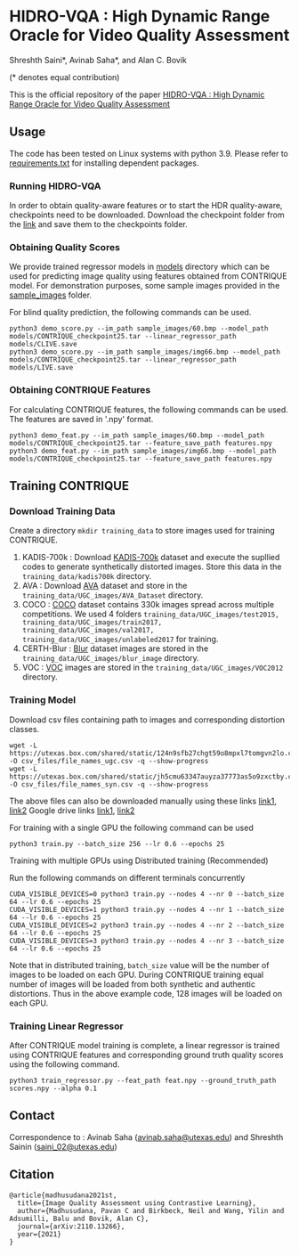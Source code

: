 # HIDRO-VQA : High Dynamic Range Oracle for Video Quality Assessment

Shreshth Saini*, Avinab Saha*, and Alan C. Bovik

(* denotes equal contribution)

This is the official repository of the paper [HIDRO-VQA : High Dynamic Range Oracle for Video Quality Assessment](https://arxiv.org/abs/2110.13266)

## Usage
The code has been tested on Linux systems with python 3.9. Please refer to [requirements.txt](requirements.txt) for installing dependent packages.

### Running HIDRO-VQA
In order to obtain quality-aware features or to start the HDR quality-aware, checkpoints need to be downloaded.  Download the checkpoint folder from the [link](https://drive.google.com/drive/folders/1wuakzvupOxwVv9Sa3Ta0IKjkSBPqG8MG?usp=sharing) and save them to the checkpoints folder.



### Obtaining Quality Scores
We provide trained regressor models in [models](models) directory which can be used for predicting image quality using features obtained from CONTRIQUE model. For demonstration purposes, some sample images provided in the [sample_images](sample_images) folder.

For blind quality prediction, the following commands can be used.
```
python3 demo_score.py --im_path sample_images/60.bmp --model_path models/CONTRIQUE_checkpoint25.tar --linear_regressor_path models/CLIVE.save
python3 demo_score.py --im_path sample_images/img66.bmp --model_path models/CONTRIQUE_checkpoint25.tar --linear_regressor_path models/LIVE.save
```



### Obtaining CONTRIQUE Features
For calculating CONTRIQUE features, the following commands can be used. The features are saved in '.npy' format.
```
python3 demo_feat.py --im_path sample_images/60.bmp --model_path models/CONTRIQUE_checkpoint25.tar --feature_save_path features.npy
python3 demo_feat.py --im_path sample_images/img66.bmp --model_path models/CONTRIQUE_checkpoint25.tar --feature_save_path features.npy
```

## Training CONTRIQUE
### Download Training Data
Create a directory ```mkdir training_data``` to store images used for training CONTRIQUE.
1. KADIS-700k : Download [KADIS-700k](http://database.mmsp-kn.de/kadid-10k-database.html) dataset and execute the supllied codes to generate synthetically distorted images. Store this data in the ```training_data/kadis700k``` directory.
2. AVA : Download [AVA](https://github.com/mtobeiyf/ava_downloader) dataset and store in the ```training_data/UGC_images/AVA_Dataset``` directory.
3. COCO : [COCO](https://cocodataset.org/#download) dataset contains 330k images spread across multiple competitions. We used 4 folders ```training_data/UGC_images/test2015, training_data/UGC_images/train2017, training_data/UGC_images/val2017, training_data/UGC_images/unlabeled2017``` for training.
4. CERTH-Blur : [Blur](https://mklab.iti.gr/results/certh-image-blur-dataset/) dataset images are stored in the ```training_data/UGC_images/blur_image``` directory.
5. VOC : [VOC](http://host.robots.ox.ac.uk:8080/pascal/VOC/voc2012/) images are stored in the ```training_data/UGC_images/VOC2012``` directory.

### Training Model
Download csv files containing path to images and corresponding distortion classes.
```
wget -L https://utexas.box.com/shared/static/124n9sfb27chgt59o8mpxl7tomgvn2lo.csv -O csv_files/file_names_ugc.csv -q --show-progress
wget -L https://utexas.box.com/shared/static/jh5cmu63347auyza37773as5o9zxctby.csv -O csv_files/file_names_syn.csv -q --show-progress
```
The above files can also be downloaded manually using these links [link1](https://utexas.box.com/s/jh5cmu63347auyza37773as5o9zxctby), [link2](https://utexas.box.com/s/124n9sfb27chgt59o8mpxl7tomgvn2lo)
Google drive links [link1](https://drive.google.com/file/d/1uKcTJ5ioVpOkQ-s7mOOhZNke7XCi9i4Q/view?usp=drive_web), [link2](https://drive.google.com/file/d/11bfkLaAFT7CN_z6fQbC8Zg8yiusIBnE6/view?usp=drive_web)



For training with a single GPU the following command can be used
```
python3 train.py --batch_size 256 --lr 0.6 --epochs 25
```

Training with multiple GPUs using Distributed training (Recommended)

Run the following commands on different terminals concurrently
```
CUDA_VISIBLE_DEVICES=0 python3 train.py --nodes 4 --nr 0 --batch_size 64 --lr 0.6 --epochs 25
CUDA_VISIBLE_DEVICES=1 python3 train.py --nodes 4 --nr 1 --batch_size 64 --lr 0.6 --epochs 25
CUDA_VISIBLE_DEVICES=2 python3 train.py --nodes 4 --nr 2 --batch_size 64 --lr 0.6 --epochs 25
CUDA_VISIBLE_DEVICES=3 python3 train.py --nodes 4 --nr 3 --batch_size 64 --lr 0.6 --epochs 25
```
Note that in distributed training, ```batch_size``` value will be the number of images to be loaded on each GPU. During CONTRIQUE training equal number of images will be loaded from both synthetic and authentic distortions. Thus in the above example code, 128 images will be loaded on each GPU.

### Training Linear Regressor
After CONTRIQUE model training is complete, a linear regressor is trained using CONTRIQUE features and corresponding ground truth quality scores using the following command.

```
python3 train_regressor.py --feat_path feat.npy --ground_truth_path scores.npy --alpha 0.1
```

## Contact
Correspondence to : Avinab Saha (avinab.saha@utexas.edu) and Shreshth Sainin (saini_02@utexas.edu)

## Citation
```
@article{madhusudana2021st,
  title={Image Quality Assessment using Contrastive Learning},
  author={Madhusudana, Pavan C and Birkbeck, Neil and Wang, Yilin and Adsumilli, Balu and Bovik, Alan C},
  journal={arXiv:2110.13266},
  year={2021}
}
```
